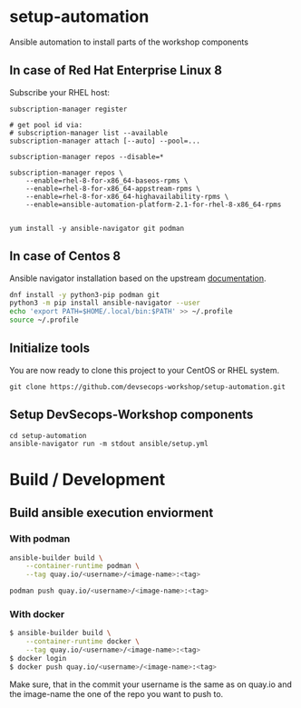 # setup-automation

Ansible automation to install parts of the workshop components

## In case of Red Hat Enterprise Linux 8

Subscribe your RHEL host:
```
subscription-manager register

# get pool id via:
# subscription-manager list --available
subscription-manager attach [--auto] --pool=...

subscription-manager repos --disable=*

subscription-manager repos \
    --enable=rhel-8-for-x86_64-baseos-rpms \
    --enable=rhel-8-for-x86_64-appstream-rpms \
    --enable=rhel-8-for-x86_64-highavailability-rpms \
    --enable=ansible-automation-platform-2.1-for-rhel-8-x86_64-rpms


yum install -y ansible-navigator git podman

```

## In case of Centos 8

Ansible navigator installation based on the upstream [documentation](https://ansible-navigator.readthedocs.io/en/latest/installation/#install-ansible-navigator).

```bash
dnf install -y python3-pip podman git
python3 -m pip install ansible-navigator --user
echo 'export PATH=$HOME/.local/bin:$PATH' >> ~/.profile
source ~/.profile

```

## Initialize tools

You are now ready to clone this project to your CentOS or RHEL system.

```
git clone https://github.com/devsecops-workshop/setup-automation.git
```

## Setup DevSecops-Workshop components

```
cd setup-automation
ansible-navigator run -m stdout ansible/setup.yml
```

# Build / Development

## Build ansible execution enviorment

### With podman

```bash
ansible-builder build \
    --container-runtime podman \
    --tag quay.io/<username>/<image-name>:<tag>

podman push quay.io/<username>/<image-name>:<tag>
```

### With docker

```bash
$ ansible-builder build \
    --container-runtime docker \
    --tag quay.io/<username>/<image-name>:<tag>
$ docker login
$ docker push quay.io/<username>/<image-name>:<tag>
```

Make sure, that in the commit your username is the same as on quay.io and the image-name the one of the repo you want to push to.
